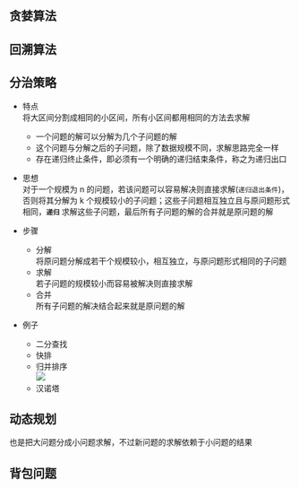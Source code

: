 

## 贪婪算法

## 回溯算法

## 分治策略

* 特点  
  将大区间分割成相同的小区间，所有小区间都用相同的方法去求解
  * 一个问题的解可以分解为几个子问题的解
  * 这个问题与分解之后的子问题，除了数据规模不同，求解思路完全一样
  * 存在递归终止条件，即必须有一个明确的递归结束条件，称之为递归出口

* 思想   
  对于一个规模为 n 的问题，若该问题可以容易解决则直接求解(`递归退出条件`)，否则将其分解为 k 个规模较小的子问题；这些子问题相互独立且与原问题形式相同，**`递归`**  求解这些子问题，最后所有子问题的解的合并就是原问题的解

* 步骤
  * 分解    
    将原问题分解成若干个规模较小，相互独立，与原问题形式相同的子问题
  * 求解  
    若子问题的规模较小而容易被解决则直接求解
  * 合并  
    所有子问题的解决结合起来就是原问题的解

* 例子  
  * 二分查找
  * 快排
  * 归并排序  
    ![](https://mmbiz.qpic.cn/mmbiz_gif/D67peceibeITibaguVPSicnI4FaMImrFbUsJ5B9qGr46A0RSR083P2mSHRTolKE2dF3jVtRWqeKjx6yDibCvVoDo2g/640?wx_fmt=gif&tp=webp&wxfrom=5&wx_lazy=1)
  * 汉诺塔
    

## 动态规划

也是把大问题分成小问题求解，不过新问题的求解依赖于小问题的结果

## 背包问题
